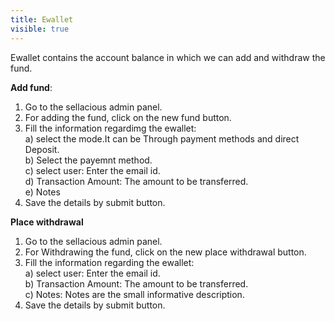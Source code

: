 ```yaml
---
title: Ewallet
visible: true
---
```


Ewallet contains the account balance in which we can add and withdraw the fund.

**Add fund**:
1. Go to the sellacious admin panel.
2. For adding the fund, click on the new fund button.
3. Fill the information regardimg the ewallet:
   <br>a) select the mode.It can be Through payment methods and direct Deposit.
   <br>b) Select the payemnt method.
   <br>c) select user: Enter the email id.
   <br>d) Transaction Amount: The amount to be transferred.
   <br>e) Notes
4. Save the details by submit button. 

**Place withdrawal**
1. Go to the sellacious admin panel.
2. For Withdrawing the fund, click on the new place withdrawal button.
3. Fill the information regarding the ewallet:
   <br>a) select user: Enter the email id.
   <br>b) Transaction Amount: The amount to be transferred.
   <br>c) Notes: Notes are the small informative description.
4. Save the details by submit button.